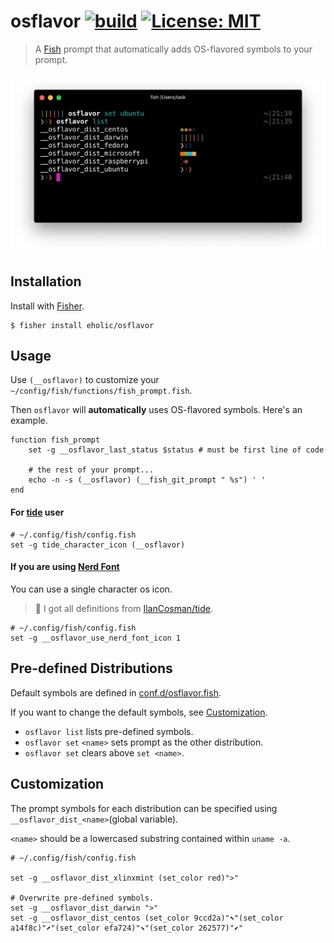 # osflavor  [![build](https://github.com/eholic/osflavor/actions/workflows/build.yml/badge.svg)](https://github.com/eholic/osflavor/actions/workflows/build.yml) [![License: MIT](https://img.shields.io/badge/License-MIT-yellow.svg)](https://opensource.org/licenses/MIT)

> A [Fish](https://fishshell.com/) prompt that automatically adds OS-flavored symbols to your prompt.

![](osflavor.png)

## Installation

Install with [Fisher](https://github.com/jorgebucaran/fisher).

```console
$ fisher install eholic/osflavor
```

## Usage

Use `(__osflavor)` to customize your `~/config/fish/functions/fish_prompt.fish`.

Then `osflavor` will **automatically** uses OS-flavored symbols. Here's an example.

```fish
function fish_prompt
    set -g __osflavor_last_status $status # must be first line of code

    # the rest of your prompt...
    echo -n -s (__osflavor) (__fish_git_prompt " %s") ' '
end
```

#### For [tide](https://github.com/IlanCosman/tide) user
```fish
# ~/.config/fish/config.fish
set -g tide_character_icon (__osflavor)
```

#### If you are using [Nerd Font](https://github.com/ryanoasis/nerd-fonts)
You can use a single character os icon.
> :pray: I got all definitions from [IlanCosman/tide](https://github.com/IlanCosman/tide).

```fish
# ~/.config/fish/config.fish
set -g __osflavor_use_nerd_font_icon 1
```

## Pre-defined Distributions

Default symbols are defined in [conf.d/osflavor.fish](conf.d/osflavor.fish).

If you want to change the default symbols, see [Customization](https://github.com/eholic/osflavor#customization).

- `osflavor list` lists pre-defined symbols.
- `osflavor set` `<name>` sets prompt as the other distribution.
- `osflavor set` clears above `set <name>`.

## Customization

The prompt symbols for each distribution can be specified using `__osflavor_dist_<name>`(global variable).

`<name>` should be a lowercased substring contained within `uname -a`.

```fish
# ~/.config/fish/config.fish

set -g __osflavor_dist_xlinxmint (set_color red)">"

# Overwrite pre-defined symbols.
set -g __osflavor_dist_darwin ">"
set -g __osflavor_dist_centos (set_color 9ccd2a)"⬉"(set_color a14f8c)"⬈"(set_color efa724)"⬊"(set_color 262577)"⬋"
```
